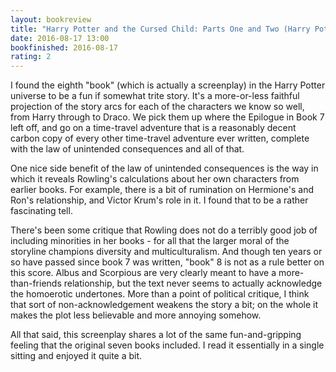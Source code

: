 ```yaml
---
layout: bookreview
title: "Harry Potter and the Cursed Child: Parts One and Two (Harry Potter, #8)"
date: 2016-08-17 13:00
bookfinished: 2016-08-17
rating: 2
---
```


I found the eighth "book" (which is actually a screenplay) in the Harry Potter universe to be a fun if somewhat trite story. It's a more-or-less faithful projection of the story arcs for each of the characters we know so well, from Harry through to Draco. We pick them up where the Epilogue in Book 7 left off, and go on a time-travel adventure that is a reasonably decent carbon copy of every other time-travel adventure ever written, complete with the law of unintended consequences and all of that.



One nice side benefit of the law of unintended consequences is the way in which it reveals Rowling's calculations about her own characters from earlier books. For example, there is a bit of rumination on Hermione's and Ron's relationship, and Victor Krum's role in it. I found that to be a rather fascinating tell.



There's been some critique that Rowling does not do a terribly good job of including minorities in her books - for all that the larger moral of the storyline champions diversity and multiculturalism. And though ten years or so have passed since book 7 was written, "book" 8 is not as a rule better on this score. Albus and Scorpious are very clearly meant to have a more-than-friends relationship, but the text never seems to actually acknowledge the homoerotic undertones. More than a point of political critique, I think that sort of non-acknowledgement weakens the story a bit; on the whole it makes the plot less believable and more annoying somehow.



All that said, this screenplay shares a lot of the same fun-and-gripping feeling that the original seven books included. I read it essentially in a single sitting and enjoyed it quite a bit.